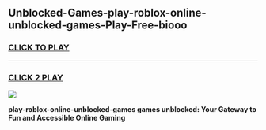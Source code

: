 
## Unblocked-Games-play-roblox-online-unblocked-games-Play-Free-biooo
<h3>
<a href="https://premium76.site?title=play-roblox-online-unblocked-games&ref=10A">CLICK TO PLAY</a></h3>
<hr>

<h3>
<a href="https://premium76.site?title=play-roblox-online-unblocked-games&ref=10A">CLICK 2 PLAY</a>
  
</h3>

<a href="https://premium76.site?title=play-roblox-online-unblocked-games&ref=10A"><img src="https://clearcache.store/games.png"></a>


**play-roblox-online-unblocked-games games unblocked: Your Gateway to Fun and Accessible Online Gaming**
